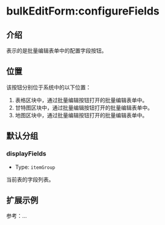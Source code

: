 # bulkEditForm:configureFields

## 介绍

表示的是批量编辑表单中的配置字段按钮。

## 位置

该按钮分别位于系统中的以下位置：

1. 表格区块中，通过批量编辑按钮打开的批量编辑表单中。
2. 甘特图区块中，通过批量编辑按钮打开的批量编辑表单中。
3. 地图区块中，通过批量编辑按钮打开的批量编辑表单中。

## 默认分组

### displayFields

- Type: `itemGroup`

当前表的字段列表。

## 扩展示例

参考：...
